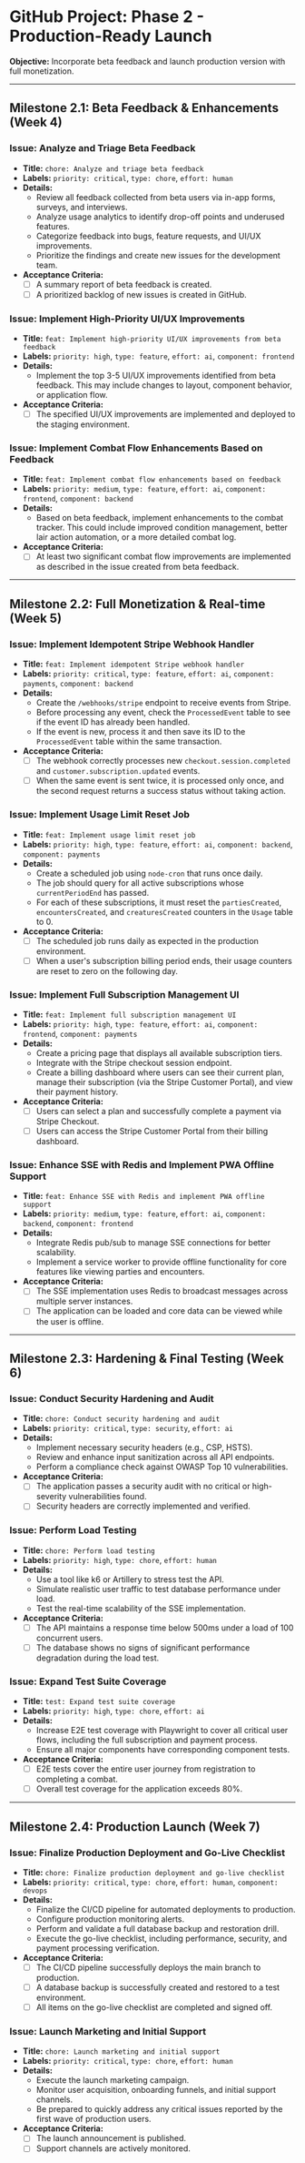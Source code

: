 # GitHub Project: Phase 2 - Production-Ready Launch

**Objective:** Incorporate beta feedback and launch production version with full monetization.

---

## Milestone 2.1: Beta Feedback & Enhancements (Week 4)

### Issue: Analyze and Triage Beta Feedback
-   **Title:** `chore: Analyze and triage beta feedback`
-   **Labels:** `priority: critical`, `type: chore`, `effort: human`
-   **Details:**
    -   Review all feedback collected from beta users via in-app forms, surveys, and interviews.
    -   Analyze usage analytics to identify drop-off points and underused features.
    -   Categorize feedback into bugs, feature requests, and UI/UX improvements.
    -   Prioritize the findings and create new issues for the development team.
-   **Acceptance Criteria:**
    -   [ ] A summary report of beta feedback is created.
    -   [ ] A prioritized backlog of new issues is created in GitHub.

### Issue: Implement High-Priority UI/UX Improvements
-   **Title:** `feat: Implement high-priority UI/UX improvements from beta feedback`
-   **Labels:** `priority: high`, `type: feature`, `effort: ai`, `component: frontend`
-   **Details:**
    -   Implement the top 3-5 UI/UX improvements identified from beta feedback. This may include changes to layout, component behavior, or application flow.
-   **Acceptance Criteria:**
    -   [ ] The specified UI/UX improvements are implemented and deployed to the staging environment.

### Issue: Implement Combat Flow Enhancements Based on Feedback
-   **Title:** `feat: Implement combat flow enhancements based on feedback`
-   **Labels:** `priority: medium`, `type: feature`, `effort: ai`, `component: frontend`, `component: backend`
-   **Details:**
    -   Based on beta feedback, implement enhancements to the combat tracker. This could include improved condition management, better lair action automation, or a more detailed combat log.
-   **Acceptance Criteria:**
    -   [ ] At least two significant combat flow improvements are implemented as described in the issue created from beta feedback.

---

## Milestone 2.2: Full Monetization & Real-time (Week 5)

### Issue: Implement Idempotent Stripe Webhook Handler
-   **Title:** `feat: Implement idempotent Stripe webhook handler`
-   **Labels:** `priority: critical`, `type: feature`, `effort: ai`, `component: payments`, `component: backend`
-   **Details:**
    -   Create the `/webhooks/stripe` endpoint to receive events from Stripe.
    -   Before processing any event, check the `ProcessedEvent` table to see if the event ID has already been handled.
    -   If the event is new, process it and then save its ID to the `ProcessedEvent` table within the same transaction.
-   **Acceptance Criteria:**
    -   [ ] The webhook correctly processes new `checkout.session.completed` and `customer.subscription.updated` events.
    -   [ ] When the same event is sent twice, it is processed only once, and the second request returns a success status without taking action.

### Issue: Implement Usage Limit Reset Job
-   **Title:** `feat: Implement usage limit reset job`
-   **Labels:** `priority: high`, `type: feature`, `effort: ai`, `component: backend`, `component: payments`
-   **Details:**
    -   Create a scheduled job using `node-cron` that runs once daily.
    -   The job should query for all active subscriptions whose `currentPeriodEnd` has passed.
    -   For each of these subscriptions, it must reset the `partiesCreated`, `encountersCreated`, and `creaturesCreated` counters in the `Usage` table to 0.
-   **Acceptance Criteria:**
    -   [ ] The scheduled job runs daily as expected in the production environment.
    -   [ ] When a user's subscription billing period ends, their usage counters are reset to zero on the following day.

### Issue: Implement Full Subscription Management UI
-   **Title:** `feat: Implement full subscription management UI`
-   **Labels:** `priority: high`, `type: feature`, `effort: ai`, `component: frontend`, `component: payments`
-   **Details:**
    -   Create a pricing page that displays all available subscription tiers.
    -   Integrate with the Stripe checkout session endpoint.
    -   Create a billing dashboard where users can see their current plan, manage their subscription (via the Stripe Customer Portal), and view their payment history.
-   **Acceptance Criteria:**
    -   [ ] Users can select a plan and successfully complete a payment via Stripe Checkout.
    -   [ ] Users can access the Stripe Customer Portal from their billing dashboard.

### Issue: Enhance SSE with Redis and Implement PWA Offline Support
-   **Title:** `feat: Enhance SSE with Redis and implement PWA offline support`
-   **Labels:** `priority: medium`, `type: feature`, `effort: ai`, `component: backend`, `component: frontend`
-   **Details:**
    -   Integrate Redis pub/sub to manage SSE connections for better scalability.
    -   Implement a service worker to provide offline functionality for core features like viewing parties and encounters.
-   **Acceptance Criteria:**
    -   [ ] The SSE implementation uses Redis to broadcast messages across multiple server instances.
    -   [ ] The application can be loaded and core data can be viewed while the user is offline.

---

## Milestone 2.3: Hardening & Final Testing (Week 6)

### Issue: Conduct Security Hardening and Audit
-   **Title:** `chore: Conduct security hardening and audit`
-   **Labels:** `priority: critical`, `type: security`, `effort: ai`
-   **Details:**
    -   Implement necessary security headers (e.g., CSP, HSTS).
    -   Review and enhance input sanitization across all API endpoints.
    -   Perform a compliance check against OWASP Top 10 vulnerabilities.
-   **Acceptance Criteria:**
    -   [ ] The application passes a security audit with no critical or high-severity vulnerabilities found.
    -   [ ] Security headers are correctly implemented and verified.

### Issue: Perform Load Testing
-   **Title:** `chore: Perform load testing`
-   **Labels:** `priority: high`, `type: chore`, `effort: human`
-   **Details:**
    -   Use a tool like k6 or Artillery to stress test the API.
    -   Simulate realistic user traffic to test database performance under load.
    -   Test the real-time scalability of the SSE implementation.
-   **Acceptance Criteria:**
    -   [ ] The API maintains a response time below 500ms under a load of 100 concurrent users.
    -   [ ] The database shows no signs of significant performance degradation during the load test.

### Issue: Expand Test Suite Coverage
-   **Title:** `test: Expand test suite coverage`
-   **Labels:** `priority: high`, `type: chore`, `effort: ai`
-   **Details:**
    -   Increase E2E test coverage with Playwright to cover all critical user flows, including the full subscription and payment process.
    -   Ensure all major components have corresponding component tests.
-   **Acceptance Criteria:**
    -   [ ] E2E tests cover the entire user journey from registration to completing a combat.
    -   [ ] Overall test coverage for the application exceeds 80%.

---

## Milestone 2.4: Production Launch (Week 7)

### Issue: Finalize Production Deployment and Go-Live Checklist
-   **Title:** `chore: Finalize production deployment and go-live checklist`
-   **Labels:** `priority: critical`, `type: chore`, `effort: human`, `component: devops`
-   **Details:**
    -   Finalize the CI/CD pipeline for automated deployments to production.
    -   Configure production monitoring alerts.
    -   Perform and validate a full database backup and restoration drill.
    -   Execute the go-live checklist, including performance, security, and payment processing verification.
-   **Acceptance Criteria:**
    -   [ ] The CI/CD pipeline successfully deploys the main branch to production.
    -   [ ] A database backup is successfully created and restored to a test environment.
    -   [ ] All items on the go-live checklist are completed and signed off.

### Issue: Launch Marketing and Initial Support
-   **Title:** `chore: Launch marketing and initial support`
-   **Labels:** `priority: critical`, `type: chore`, `effort: human`
-   **Details:**
    -   Execute the launch marketing campaign.
    -   Monitor user acquisition, onboarding funnels, and initial support channels.
    -   Be prepared to quickly address any critical issues reported by the first wave of production users.
-   **Acceptance Criteria:**
    -   [ ] The launch announcement is published.
    -   [ ] Support channels are actively monitored.